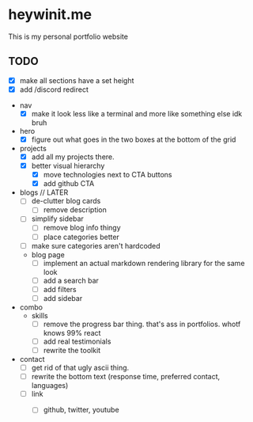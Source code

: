 # heywinit.me

This is my personal portfolio website



## TODO
- [x] make all sections have a set height
- [x] add /discord redirect
- nav
  - [x] make it look less like a terminal and more like something else idk bruh 
- hero
  - [x] figure out what goes in the two boxes at the bottom of the grid
- projects
  - [x] add all my projects there. 
  - [x] better visual hierarchy
    - [x] move technologies next to CTA buttons
    - [x] add github CTA 
- blogs // LATER
  - [ ] de-clutter blog cards
    - [ ] remove description
  - [ ] simplify sidebar
    - [ ] remove blog info thingy
    - [ ] place categories better
  - [ ] make sure categories aren't hardcoded
  - blog page
    - [ ] implement an actual markdown rendering library for the same look
    - [ ] add a search bar 
    - [ ] add filters
    - [ ] add sidebar
- combo
  - skills
    - [ ] remove the progress bar thing. that's ass in portfolios. whotf knows 99% react
    - [ ] add real testimonials
    - [ ] rewrite the toolkit
- contact
  - [ ] get rid of that ugly ascii thing. 
  - [ ] rewrite the bottom text (response time, preferred contact, languages)
  - [ ] link
    - [ ] github, twitter, youtube
  
